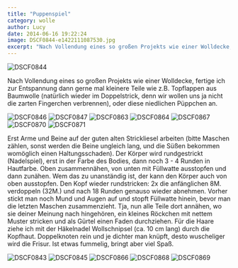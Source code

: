 ```yaml
---
title: "Puppenspiel"
category: wolle
author: Lucy
date: 2014-06-16 19:22:24
image: DSCF0844-e1422111087530.jpg
excerpt: "Nach Vollendung eines so großen Projekts wie einer Wolldecke, fertige ich zur Entspannung dann gerne mal kleinere Teile..."
---
```



![DSCF0844](DSCF0844-e1422111087530.jpg)

Nach Vollendung eines so großen Projekts wie einer Wolldecke, fertige ich zur Entspannung dann gerne mal kleinere Teile wie z.B. Topflappen aus Baumwolle (natürlich wieder im Doppelstrick, denn wir wollen uns ja nicht die zarten Fingerchen verbrennen), oder diese niedlichen Püppchen an.  


![DSCF0846](DSCF0846-e1422111097719.jpg)
![DSCF0847](DSCF0847-e1422111107687.jpg)
![DSCF0863](DSCF0863-e1422111129472.jpg)
![DSCF0864](DSCF0864-e1422111159528.jpg)
![DSCF0867](DSCF0867-e1422111171445.jpg)
![DSCF0870](DSCF0870-e1422111186526.jpg)
![DSCF0871](DSCF0871-e1422111196770.jpg)

Erst Arme und Beine auf der guten alten Strickliesel arbeiten (bitte Maschen zählen, sonst werden die Beine ungleich lang, und die Süßen bekommen womöglich einen Haltungsschaden). Der Körper wird rundgestrickt (Nadelspiel), erst in der Farbe des Bodies, dann noch 3 - 4 Runden in Hautfarbe. Oben zusammennähen, von unten mit Füllwatte ausstopfen und dann zunähen. Wem das zu unanständig ist, der kann den Körper auch von oben ausstopfen. Den Kopf wieder rundstricken: 2x die anfänglichen 8M. verdoppeln (32M.) und nach 18 Runden genauso wieder abnehmen. Vorher stickt man noch Mund und Augen auf und stopft Füllwatte hinein, bevor man die letzten Maschen zusammenzieht. Tja, nun alle Teile dort annähen, wo sie deiner Meinung nach hingehören, ein kleines Röckchen mit nettem Muster stricken und als Gürtel einen Faden durchziehen. Für die Haare ziehe ich mit der Häkelnadel Wollschnipsel (ca. 10 cm lang) durch die Kopfhaut. Doppelknoten rein und je dichter man knüpft, desto wuscheliger wird die Frisur. Ist etwas fummelig, bringt aber viel Spaß.  

![DSCF0843](DSCF0843.jpg)
![DSCF0845](DSCF0845.jpg)
![DSCF0866](DSCF0866.jpg)
![DSCF0868](DSCF0868.jpg)
![DSCF0869](DSCF0869.jpg)

 
